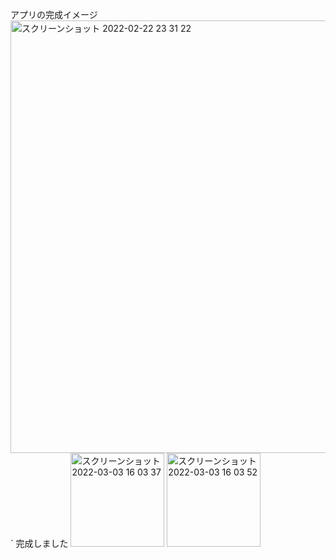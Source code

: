 アプリの完成イメージ
<img width="692" alt="スクリーンショット 2022-02-22 23 31 22" src="https://user-images.githubusercontent.com/94818124/155153954-a07fb37c-8903-498b-9baf-2fb34ec80270.png">
`
完成しました
<img width="150" alt="スクリーンショット 2022-03-03 16 03 37" src="https://user-images.githubusercontent.com/94818124/156513901-38ff92fc-1eac-4cbe-b754-664b79557536.png">
<img width="150" alt="スクリーンショット 2022-03-03 16 03 52" src="https://user-images.githubusercontent.com/94818124/156513915-e86e6049-d950-46d2-8fc8-cfcacd860f17.png">
